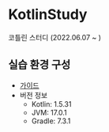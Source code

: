 # KotlinStudy
코틀린 스터디 (2022.06.07 ~ )

## 실습 환경 구성
 - <a href="https://github.com/CodingBakery/KotlinStudy/blob/main/playground/README.md">가이드</a>
 - 버전 정보
    - Kotlin: 1.5.31
    - JVM: 17.0.1
    - Gradle: 7.3.1
